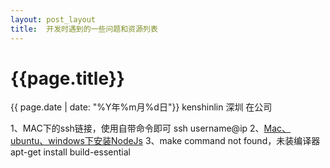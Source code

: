 ```yaml
---
layout: post_layout
title:  开发时遇到的一些问题和资源列表
---
```


# {{page.title}}
<div class="post-date">{{ page.date | date: "%Y年%m月%d日"}} kenshinlin 深圳 在公司</div>

1、MAC下的ssh链接，使用自带命令即可 ssh username@ip
2、[Mac、ubuntu、windows下安装NodeJs](http://howtonode.org/how-to-install-nodejs)
3、make command not found，未装编译器
    apt-get  install  build-essential

